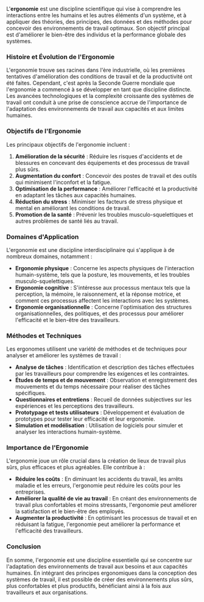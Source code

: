 L'**ergonomie** est une discipline scientifique qui vise à comprendre les interactions entre les humains et les autres éléments d'un système, et à appliquer des théories, des principes, des données et des méthodes pour concevoir des environnements de travail optimaux. Son objectif principal est d'améliorer le bien-être des individus et la performance globale des systèmes.

### Histoire et Évolution de l'Ergonomie

L'ergonomie trouve ses racines dans l'ère industrielle, où les premières tentatives d'amélioration des conditions de travail et de la productivité ont été faites. Cependant, c'est après la Seconde Guerre mondiale que l'ergonomie a commencé à se développer en tant que discipline distincte. Les avancées technologiques et la complexité croissante des systèmes de travail ont conduit à une prise de conscience accrue de l'importance de l'adaptation des environnements de travail aux capacités et aux limites humaines.

### Objectifs de l'Ergonomie

Les principaux objectifs de l'ergonomie incluent :

1. **Amélioration de la sécurité** : Réduire les risques d'accidents et de blessures en concevant des équipements et des processus de travail plus sûrs.
2. **Augmentation du confort** : Concevoir des postes de travail et des outils qui minimisent l'inconfort et la fatigue.
3. **Optimisation de la performance** : Améliorer l'efficacité et la productivité en adaptant les tâches aux capacités humaines.
4. **Réduction du stress** : Minimiser les facteurs de stress physique et mental en améliorant les conditions de travail.
5. **Promotion de la santé** : Prévenir les troubles musculo-squelettiques et autres problèmes de santé liés au travail.

### Domaines d'Application

L'ergonomie est une discipline interdisciplinaire qui s'applique à de nombreux domaines, notamment :

- **Ergonomie physique** : Concerne les aspects physiques de l'interaction humain-système, tels que la posture, les mouvements, et les troubles musculo-squelettiques.
- **Ergonomie cognitive** : S'intéresse aux processus mentaux tels que la perception, la mémoire, le raisonnement, et la réponse motrice, et comment ces processus affectent les interactions avec les systèmes.
- **Ergonomie organisationnelle** : Concerne l'optimisation des structures organisationnelles, des politiques, et des processus pour améliorer l'efficacité et le bien-être des travailleurs.

### Méthodes et Techniques

Les ergonomes utilisent une variété de méthodes et de techniques pour analyser et améliorer les systèmes de travail :

- **Analyse de tâches** : Identification et description des tâches effectuées par les travailleurs pour comprendre les exigences et les contraintes.
- **Études de temps et de mouvement** : Observation et enregistrement des mouvements et du temps nécessaire pour réaliser des tâches spécifiques.
- **Questionnaires et entretiens** : Recueil de données subjectives sur les expériences et les perceptions des travailleurs.
- **Prototypage et tests utilisateurs** : Développement et évaluation de prototypes pour tester leur efficacité et leur ergonomie.
- **Simulation et modélisation** : Utilisation de logiciels pour simuler et analyser les interactions humain-système.

### Importance de l'Ergonomie

L'ergonomie joue un rôle crucial dans la création de lieux de travail plus sûrs, plus efficaces et plus agréables. Elle contribue à :

- **Réduire les coûts** : En diminuant les accidents du travail, les arrêts maladie et les erreurs, l'ergonomie peut réduire les coûts pour les entreprises.
- **Améliorer la qualité de vie au travail** : En créant des environnements de travail plus confortables et moins stressants, l'ergonomie peut améliorer la satisfaction et le bien-être des employés.
- **Augmenter la productivité** : En optimisant les processus de travail et en réduisant la fatigue, l'ergonomie peut améliorer la performance et l'efficacité des travailleurs.

### Conclusion

En somme, l'ergonomie est une discipline essentielle qui se concentre sur l'adaptation des environnements de travail aux besoins et aux capacités humaines. En intégrant des principes ergonomiques dans la conception des systèmes de travail, il est possible de créer des environnements plus sûrs, plus confortables et plus productifs, bénéficiant ainsi à la fois aux travailleurs et aux organisations.